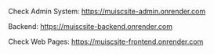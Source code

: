 Check Admin System: https://muiscsite-admin.onrender.com

Backend: https://muiscsite-backend.onrender.com

Check Web Pages: https://muiscsite-frontend.onrender.com
